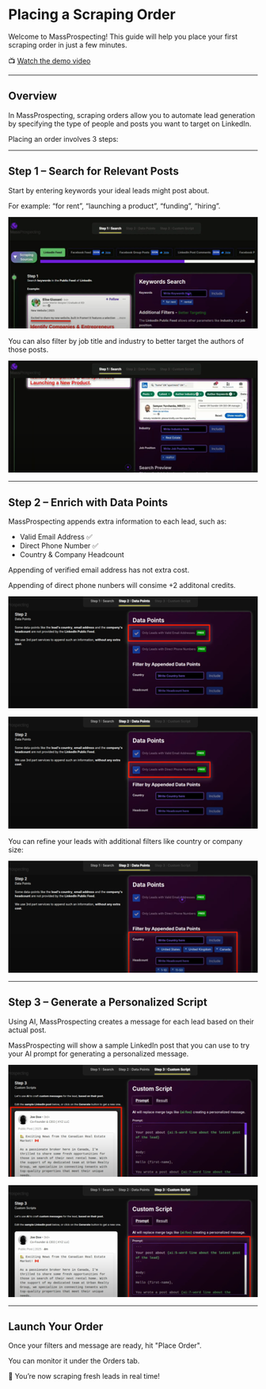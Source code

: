 # Placing a Scraping Order

Welcome to MassProspecting! This guide will help you place your first scraping order in just a few minutes.

📺 [Watch the demo video](https://youtu.be/UzBZdIxyHB0)

---

## Overview

In MassProspecting, scraping orders allow you to automate lead generation by specifying the type of people and posts you want to target on LinkedIn.

Placing an order involves 3 steps:

---

## Step 1 – Search for Relevant Posts

Start by entering keywords your ideal leads might post about.

For example: “for rent”, “launching a product”, “funding”, “hiring”.

![Step 1 Keywords Search](assets/linkedin-feed-signals-02.png)

You can also filter by job title and industry to better target the authors of those posts.

![Step 1 Filters by Job and Industry](assets/linkedin-feed-signals-03.png)

---

## Step 2 – Enrich with Data Points

MassProspecting appends extra information to each lead, such as:

- Valid Email Address ✅
- Direct Phone Number ✅
- Country & Company Headcount

Appending of verified email address has not extra cost.

Appending of direct phone nunbers will consime +2 additonal credits.

![Step 2 Email Checkbox](assets/linkedin-feed-signals-04.png)

![Step 2 Phone Checkbox](assets/linkedin-feed-signals-05.png)

You can refine your leads with additional filters like country or company size:

![Step 2 Country and Headcount Filters](assets/linkedin-feed-signals-06.png)

---

## Step 3 – Generate a Personalized Script

Using AI, MassProspecting creates a message for each lead based on their actual post.

MassProspecting will show a sample LinkedIn post that you can use to try your AI prompt for generating a personalized message.

![Step 3 Sample LinkedIn Post](assets/linkedin-feed-signals-07.png)

![Step 3 Prompt Editor](assets/linkedin-feed-signals-08.png)

---

## Launch Your Order

Once your filters and message are ready, hit "Place Order".

You can monitor it under the Orders tab.

🎯 You’re now scraping fresh leads in real time!

